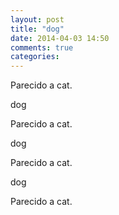 ```yaml
---
layout: post
title: "dog"
date: 2014-04-03 14:50
comments: true
categories: 
---
```

Parecido a cat.

dog

Parecido a cat.

dog

Parecido a cat.

dog

Parecido a cat.

